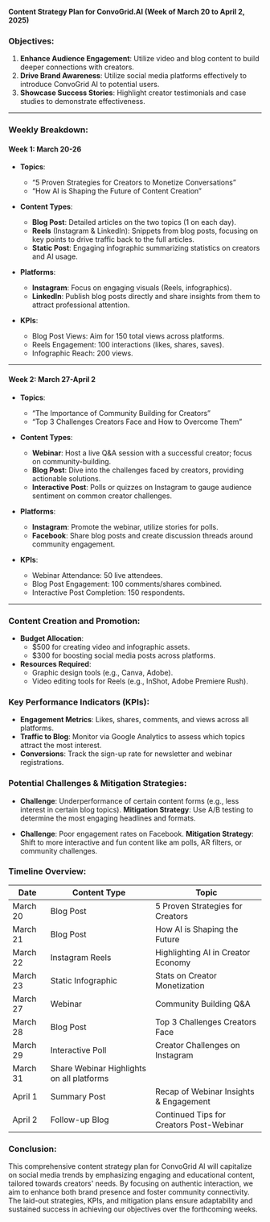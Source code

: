 **Content Strategy Plan for ConvoGrid.AI (Week of March 20 to April 2, 2025)**

### Objectives:
1. **Enhance Audience Engagement**: Utilize video and blog content to build deeper connections with creators.
2. **Drive Brand Awareness**: Utilize social media platforms effectively to introduce ConvoGrid AI to potential users.
3. **Showcase Success Stories**: Highlight creator testimonials and case studies to demonstrate effectiveness.

---

### Weekly Breakdown:

#### **Week 1: March 20-26**
- **Topics**: 
  - “5 Proven Strategies for Creators to Monetize Conversations”
  - “How AI is Shaping the Future of Content Creation”
- **Content Types**:
  - **Blog Post**: Detailed articles on the two topics (1 on each day).
  - **Reels** (Instagram & LinkedIn): Snippets from blog posts, focusing on key points to drive traffic back to the full articles.
  - **Static Post**: Engaging infographic summarizing statistics on creators and AI usage.

- **Platforms**: 
  - **Instagram**: Focus on engaging visuals (Reels, infographics).
  - **LinkedIn**: Publish blog posts directly and share insights from them to attract professional attention.

- **KPIs**:
  - Blog Post Views: Aim for 150 total views across platforms.
  - Reels Engagement: 100 interactions (likes, shares, saves).
  - Infographic Reach: 200 views.

---

#### **Week 2: March 27-April 2**
- **Topics**: 
  - “The Importance of Community Building for Creators”
  - “Top 3 Challenges Creators Face and How to Overcome Them”
- **Content Types**:
  - **Webinar**: Host a live Q&A session with a successful creator; focus on community-building.
  - **Blog Post**: Dive into the challenges faced by creators, providing actionable solutions.
  - **Interactive Post**: Polls or quizzes on Instagram to gauge audience sentiment on common creator challenges.

- **Platforms**:
  - **Instagram**: Promote the webinar, utilize stories for polls.
  - **Facebook**: Share blog posts and create discussion threads around community engagement.

- **KPIs**:
  - Webinar Attendance: 50 live attendees.
  - Blog Post Engagement: 100 comments/shares combined.
  - Interactive Post Completion: 150 respondents.

---

### Content Creation and Promotion:
- **Budget Allocation**: 
  - $500 for creating video and infographic assets.
  - $300 for boosting social media posts across platforms.
- **Resources Required**: 
  - Graphic design tools (e.g., Canva, Adobe).
  - Video editing tools for Reels (e.g., InShot, Adobe Premiere Rush).

### Key Performance Indicators (KPIs):
- **Engagement Metrics**: Likes, shares, comments, and views across all platforms.
- **Traffic to Blog**: Monitor via Google Analytics to assess which topics attract the most interest.
- **Conversions**: Track the sign-up rate for newsletter and webinar registrations.

### Potential Challenges & Mitigation Strategies:
- **Challenge**: Underperformance of certain content forms (e.g., less interest in certain blog topics).
  **Mitigation Strategy**: Use A/B testing to determine the most engaging headlines and formats.

- **Challenge**: Poor engagement rates on Facebook.
  **Mitigation Strategy**: Shift to more interactive and fun content like am polls, AR filters, or community challenges.

### Timeline Overview:
| Date       | Content Type                           | Topic                                        |
|------------|----------------------------------------|----------------------------------------------|
| March 20  | Blog Post                              | 5 Proven Strategies for Creators            |
| March 21  | Blog Post                              | How AI is Shaping the Future                 |
| March 22  | Instagram Reels                        | Highlighting AI in Creator Economy           |
| March 23  | Static Infographic                     | Stats on Creator Monetization                |
| March 27  | Webinar                                | Community Building Q&A                       |
| March 28  | Blog Post                              | Top 3 Challenges Creators Face               |
| March 29  | Interactive Poll                       | Creator Challenges on Instagram              |
| March 31  | Share Webinar Highlights on all platforms |                                              |
| April 1   | Summary Post                          | Recap of Webinar Insights & Engagement       |
| April 2   | Follow-up Blog                         | Continued Tips for Creators Post-Webinar    |

### Conclusion:
This comprehensive content strategy plan for ConvoGrid AI will capitalize on social media trends by emphasizing engaging and educational content, tailored towards creators' needs. By focusing on authentic interaction, we aim to enhance both brand presence and foster community connectivity. The laid-out strategies, KPIs, and mitigation plans ensure adaptability and sustained success in achieving our objectives over the forthcoming weeks.
